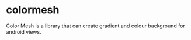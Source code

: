 # colormesh
Color Mesh is a library that can create gradient and colour background for android views.

